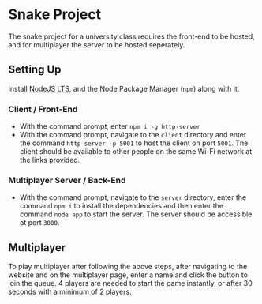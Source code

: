 # Snake Project

The snake project for a university class requires the front-end to be hosted, and for multiplayer the server to be hosted seperately.

## Setting Up

Install [NodeJS LTS](https://nodejs.org/en/download/current), and the Node Package Manager (`npm`) along with it.

### Client / Front-End

-   With the command prompt, enter `npm i -g http-server`
-   With the command prompt, navigate to the `client` directory and enter the command `http-server -p 5001` to host the client on port `5001`. The client should be available to other people on the same Wi-Fi network at the links provided.

### Multiplayer Server / Back-End

-   With the command prompt, navigate to the `server` directory, enter the command `npm i` to install the dependencies and then enter the command `node app` to start the server. The server should be accessible at port `3000`.

## Multiplayer

To play multiplayer after following the above steps, after navigating to the website and on the multiplayer page, enter a name and click the button to join the queue. 4 players are needed to start the game instantly, or after 30 seconds with a minimum of 2 players.
